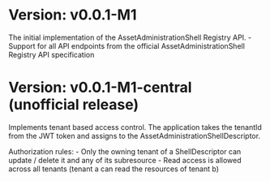 # Version: v0.0.1-M1
The initial implementation of the AssetAdministrationShell Registry API. 
    - Support for all API endpoints from the official AssetAdministrationShell Registry API specification


# Version: v0.0.1-M1-central (unofficial release)
Implements tenant based access control.
The application takes the tenantId from the JWT token and assigns to the AssetAdministrationShellDescriptor.

Authorization rules:
    - Only the owning tenant of a ShellDescriptor can update / delete it and any of its subresource
    - Read access is allowed across all tenants (tenant a can read the resources of tenant b)
